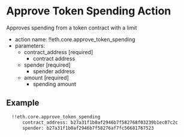 # Approve Token Spending Action

Approves spending from a token contract with a limit

- action name: !!eth.core.approve_token_spending
- parameters:
  - contract_address [required]
    - contract address
  - spender [required]
    - spender address
  - amount [required]
    - spending amount

## Example

```md
  !!eth.core.approve_token_spending
      contract_address: b27a31f1b0af2946b7f582768f03239b1ec07c2c
      spender: b27a31f1b0af2946b7f58276af7fc56681767523
```
